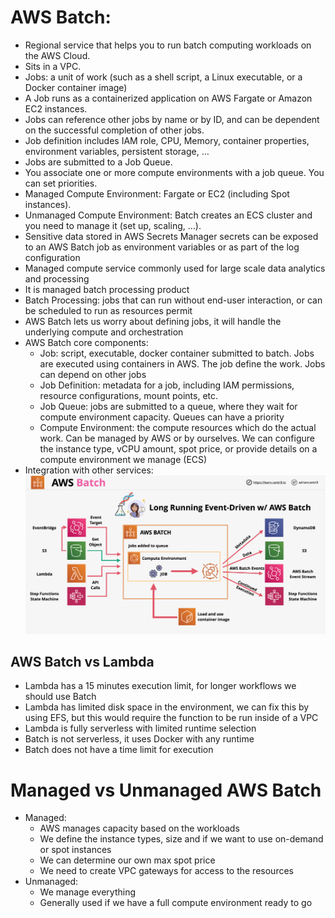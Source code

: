 # AWS Batch:
- Regional service that helps you to run batch computing workloads on the AWS Cloud. 
- Sits in a VPC.
- Jobs: a unit of work (such as a shell script, a Linux executable, or a Docker container image)
- A Job runs as a containerized application on AWS Fargate or Amazon EC2 instances.
- Jobs can reference other jobs by name or by ID, and can be dependent on the successful completion of other jobs. 
- Job definition includes IAM role, CPU, Memory, container properties, environment variables, persistent storage, …
- Jobs are submitted to a Job Queue.
- You associate one or more compute environments with a job queue. You can set priorities.
- Managed Compute Environment: Fargate or EC2 (including Spot instances).
- Unmanaged Compute Environment: Batch creates an ECS cluster and you need to manage it (set up, scaling, …).
- Sensitive data stored in AWS Secrets Manager secrets can be exposed to an AWS Batch job as environment variables or as part of the log configuration
- Managed compute service commonly used for large scale data analytics and processing
- It is managed batch processing product
- Batch Processing: jobs that can run without end-user interaction, or can be scheduled to run as resources permit
- AWS Batch lets us worry about defining jobs, it will handle the underlying compute and orchestration
- AWS Batch core components:
    - Job: script, executable, docker container submitted to batch. Jobs are executed using containers in AWS. The job define the work. Jobs can depend on other jobs
    - Job Definition: metadata for a job, including IAM permissions, resource configurations, mount points, etc.
    - Job Queue: jobs are submitted to a queue, where they wait for compute environment capacity. Queues can have a priority
    - Compute Environment: the compute resources which do the actual work. Can be managed by AWS or by ourselves. We can configure the instance type, vCPU amount, spot price, or provide details on a compute environment we manage (ECS)
- Integration with other services:
    ![AWS Batch Integration](images/AWSBatch2.png)

## AWS Batch vs Lambda

- Lambda has a 15 minutes execution limit, for longer workflows we should use Batch
- Lambda has limited disk space in the environment, we can fix this by using EFS, but this would require the function to be run inside of a VPC
- Lambda is fully serverless with limited runtime selection
- Batch is not serverless, it uses Docker with any runtime
- Batch does not have a time limit for execution

# Managed vs Unmanaged AWS Batch

- Managed:
    - AWS manages capacity based on the workloads
    - We define the instance types, size and if we want to use on-demand or spot instances
    - We can determine our own max spot price
    - We need to create VPC gateways for access to the resources
- Unmanaged:
    - We manage everything
    - Generally used if we have a full compute environment ready to go